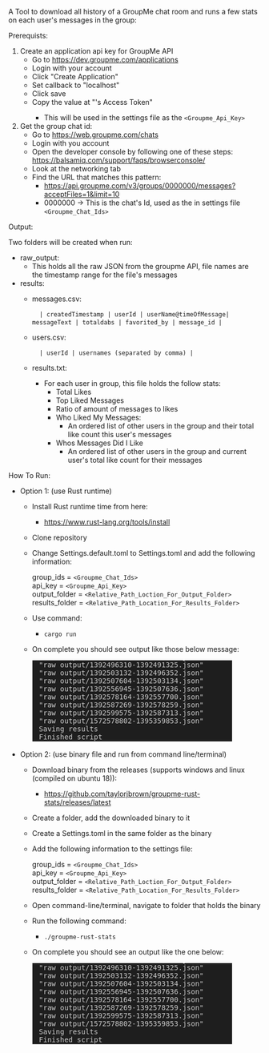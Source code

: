A Tool to download all history of a GroupMe chat room
and runs a few stats on each user's messages in the group:

Prerequists:
1) Create an application api key for GroupMe API
	- Go to https://dev.groupme.com/applications
	- Login with your account
	- Click "Create Application"
	- Set callback to "localhost"
	- Click save
	- Copy the value at "<user name>'s Access Token"
		- This will be used in the settings file as the `<Groupme_Api_Key>`
2) Get the group chat id:
	- Go to https://web.groupme.com/chats
	- Login with you account
	- Open the developer console by following one of these steps:
		https://balsamiq.com/support/faqs/browserconsole/
	- Look at the networking tab
	- Find the URL that matches this pattern:
		- https://api.groupme.com/v3/groups/0000000/messages?acceptFiles=1&limit=10
		- 0000000 -> This is the chat's Id, used as the in settings file
		`<Groupme_Chat_Ids>`


Output:

Two folders will be created when run:
- raw_output:
	- This holds all the raw JSON from the groupme API, file names are the timestamp range for the file's messages
- results:
	- messages.csv:

			| createdTimestamp | userId | userName@timeOfMessage| messageText | totaldabs | favorited_by | message_id |
   
	- users.csv:

			| userId | usernames (separated by comma) |
	- results.txt:
		- For each user in group, this file holds the follow stats:
			- Total Likes
			- Top Liked Messages
			- Ratio of amount of messages to likes
			- Who Liked My Messages:
				- An ordered list of other users in the group and their total like count this user's messages
			- Whos Messages Did I Like
				- An ordered list of other users in the group and current user's total like count for their messages


How To Run:
- Option 1: (use Rust runtime)
	- Install Rust runtime time from here: 
		- https://www.rust-lang.org/tools/install
	- Clone repository
	- Change Settings.default.toml to Settings.toml and add the following information:

		group_ids = `<Groupme_Chat_Ids>` <br>
		api_key = `<Groupme_Api_Key>` <br>
		output_folder = `<Relative_Path_Loction_For_Output_Folder>` <br>
		results_folder = `<Relative_Path_Location_For_Results_Folder>`

	- Use command: 
		- `cargo run`
	- On complete you should see output like those below message:

		![Alt text](readmePic/ExpectedOutPut.png?raw=true "ExpectedOutput")
- Option 2: (use binary file and run from command line/terminal)
	- Download binary from the releases (supports windows and linux (compiled on ubuntu 18)): 
		- https://github.com/taylorjbrown/groupme-rust-stats/releases/latest
	- Create a folder, add the downloaded binary to it
	- Create a Settings.toml in the same folder as the binary
	- Add the following information to the settings file:

		group_ids = `<Groupme_Chat_Ids>` <br>
		api_key = `<Groupme_Api_Key>` <br>
		output_folder = `<Relative_Path_Loction_For_Output_Folder>` <br>
		results_folder = `<Relative_Path_Location_For_Results_Folder>`

	- Open command-line/terminal, navigate to folder that holds the binary
	- Run the following command: 
		- `./groupme-rust-stats`
	- On complete you should see an output like the one below:

		![Alt text](readmePic/ExpectedOutPut.png?raw=true "ExpectedOutput")


